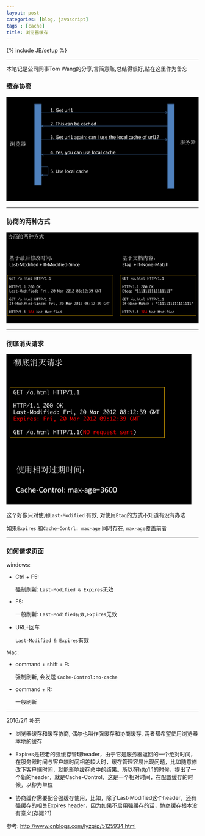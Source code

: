 ```yaml
---
layout: post
categories: [blog, javascript]
tags : [cache]
title: 浏览器缓存
---
```

{% include JB/setup %}

---

本笔记是公司同事Tom Wang的分享,言简意赅,总结得很好,贴在这里作为备忘

### 缓存协商

   <img src="/assets/images/browser_cache/huancunxieshang.png" />

---

### 协商的两种方式

   <img src="/assets/images/browser_cache/two_way.png" />

---

### 彻底消灭请求

   <img src="/assets/images/browser_cache/xiaomieqingqiu.png" />

这个好像只对使用`Last-Modified` 有效, 对使用`Etag`的方式不知道有没有办法

如果`Expires` 和`Cache-Contrl: max-age` 同时存在, `max-age`覆盖前者

---

### 如何请求页面

windows:

   * Ctrl + F5:

     强制刷新: `Last-Modified & Expires`无效

   * F5:

     一般刷新: `Last-Modified有效,Expires`无效

   * URL+回车

     `Last-Modified & Expires`有效

Mac:

  * command + shift + R:

    强制刷新, 会发送 `Cache-Control:no-cache`

  * command + R:

    一般刷新

---

2016/2/1 补充

* 浏览器缓存和缓存协商, 偶尔也叫作强缓存和协商缓存, 两者都希望使用浏览器本地的缓存

* Expires是较老的强缓存管理header，由于它是服务器返回的一个绝对时间，在服务器时间与客户端时间相差较大时，缓存管理容易出现问题，比如随意修改下客户端时间，就能影响缓存命中的结果。所以在http1.1的时候，提出了一个新的header，就是Cache-Control，这是一个相对时间，在配置缓存的时候，以秒为单位

* 协商缓存需要配合强缓存使用，比如，除了Last-Modified这个header，还有强缓存的相关Expires header，因为如果不启用强缓存的话，协商缓存根本没有意义(存疑??)


参考: <http://www.cnblogs.com/lyzg/p/5125934.html>
